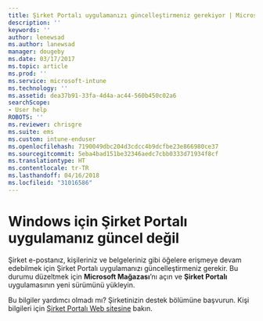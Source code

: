 ```yaml
---
title: Şirket Portalı uygulamanızı güncelleştirmeniz gerekiyor | Microsoft Docs
description: ''
keywords: ''
author: lenewsad
ms.author: lanewsad
manager: dougeby
ms.date: 03/17/2017
ms.topic: article
ms.prod: ''
ms.service: microsoft-intune
ms.technology: ''
ms.assetid: dea37b91-33fa-4d4a-ac44-560b450c02a6
searchScope:
- User help
ROBOTS: ''
ms.reviewer: chrisgre
ms.suite: ems
ms.custom: intune-enduser
ms.openlocfilehash: 7190049dbc204d3cdcc4b9dcfbe23e866980ce37
ms.sourcegitcommit: 5eba4bad151be32346aedc7cbb0333d71934f8cf
ms.translationtype: HT
ms.contentlocale: tr-TR
ms.lasthandoff: 04/16/2018
ms.locfileid: "31016586"
---
```

# <a name="your-company-portal-app-for-windows-is-out-of-date"></a>Windows için Şirket Portalı uygulamanız güncel değil

Şirket e-postanız, kişileriniz ve belgeleriniz gibi öğelere erişmeye devam edebilmek için Şirket Portalı uygulamanızı güncelleştirmeniz gerekir. Bu durumu düzeltmek için **Microsoft Mağazası**’nı açın ve **Şirket Portalı** uygulamasının yeni sürümünü yükleyin.

Bu bilgiler yardımcı olmadı mı? Şirketinizin destek bölümüne başvurun. Kişi bilgileri için [Şirket Portalı Web sitesine](https://portal.manage.microsoft.com#HelpDeskDialog) bakın.
